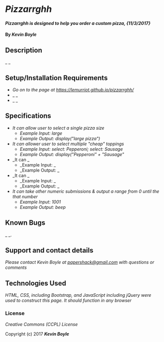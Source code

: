 # _Pizzarrghh_

#### _Pizzarrghh is designed to help you order a custom pizza, {11/3/2017}_

#### By _**Kevin Boyle**_

## Description

_ _

## Setup/Installation Requirements

* _Go on to the page at https://lemurriot.github.io/pizzarrghh/_
* _ _
* _ _

## Specifications

* _It can allow user to select a single pizza size_
  * _Example Input: large_
  * _Example Output: display("large pizza")_
* _It can allower user to select multiple "cheap" toppings_
  * _Example Input: select: Pepperoni; select: Sausage_
  * _Example Output: display("Pepperoni" + "Sausage"_
* _It can _
  * _Example Input: _
  * _Example Output: _
* _It can _
  * _Example Input: _
  * _Example Output: _
* _It can take other numeric submissions & output a range from 0 until the that number_
  * _Example Input: 1001_
  * _Example Output: beep_


## Known Bugs

_ _.

## Support and contact details

_Please contact Kevin Boyle at papershack@gmail.com with questions or comments_

## Technologies Used

_HTML, CSS, including Bootstrap, and JavaScript including jQuery were used to construct this page. It should function in any browser_

### License

*Creative Commons (CCPL) License*

Copyright (c) 2017 **_Kevin Boyle_**
